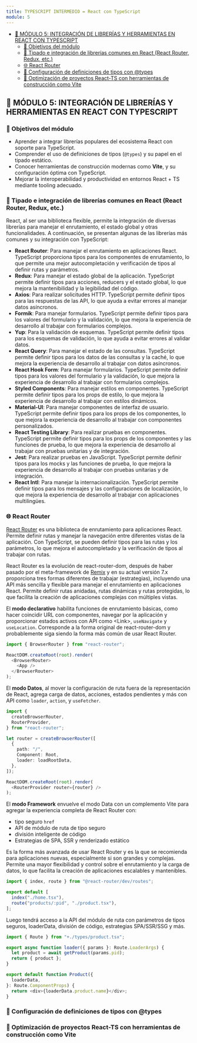 ```yaml
---
title: TYPESCRIPT INTERMEDIO = React con TypeScript
module: 5
---
```


- [🧩 MÓDULO 5: INTEGRACIÓN DE LIBRERÍAS Y HERRAMIENTAS EN REACT CON TYPESCRIPT](#-módulo-5-integración-de-librerías-y-herramientas-en-react-con-typescript)
  - [🎯 Objetivos del módulo](#-objetivos-del-módulo)
  - [📘 Tipado e integración de librerías comunes en React (React Router, Redux, etc.)](#-tipado-e-integración-de-librerías-comunes-en-react-react-router-redux-etc)
  - [🌐 React Router](#-react-router)
  - [📘 Configuración de definiciones de tipos con @types](#-configuración-de-definiciones-de-tipos-con-types)
  - [📘 Optimización de proyectos React-TS con herramientas de construcción como Vite](#-optimización-de-proyectos-react-ts-con-herramientas-de-construcción-como-vite)

## 🧩 MÓDULO 5: INTEGRACIÓN DE LIBRERÍAS Y HERRAMIENTAS EN REACT CON TYPESCRIPT

### 🎯 Objetivos del módulo

- Aprender a integrar librerías populares del ecosistema React con soporte para TypeScript.
- Comprender el uso de definiciones de tipos (`@types`) y su papel en el tipado estático.
- Conocer herramientas de construcción modernas como **Vite**, y su configuración óptima con TypeScript.
- Mejorar la interoperabilidad y productividad en entornos React + TS mediante tooling adecuado.

### 📘 Tipado e integración de librerías comunes en React (React Router, Redux, etc.)

React, al ser una biblioteca flexible, permite la integración de diversas librerías para manejar el enrutamiento, el estado global y otras funcionalidades. A continuación, se presentan algunas de las librerías más comunes y su integración con TypeScript:

- **React Router**: Para manejar el enrutamiento en aplicaciones React. TypeScript proporciona tipos para los componentes de enrutamiento, lo que permite una mejor autocompletación y verificación de tipos al definir rutas y parámetros.
- **Redux**: Para manejar el estado global de la aplicación. TypeScript permite definir tipos para acciones, reducers y el estado global, lo que mejora la mantenibilidad y la legibilidad del código.
- **Axios**: Para realizar solicitudes HTTP. TypeScript permite definir tipos para las respuestas de las API, lo que ayuda a evitar errores al manejar datos asíncronos.
- **Formik**: Para manejar formularios. TypeScript permite definir tipos para los valores del formulario y la validación, lo que mejora la experiencia de desarrollo al trabajar con formularios complejos.
- **Yup**: Para la validación de esquemas. TypeScript permite definir tipos para los esquemas de validación, lo que ayuda a evitar errores al validar datos.
- **React Query**: Para manejar el estado de las consultas. TypeScript permite definir tipos para los datos de las consultas y la caché, lo que mejora la experiencia de desarrollo al trabajar con datos asíncronos.
- **React Hook Form**: Para manejar formularios. TypeScript permite definir tipos para los valores del formulario y la validación, lo que mejora la experiencia de desarrollo al trabajar con formularios complejos.
- **Styled Components**: Para manejar estilos en componentes. TypeScript permite definir tipos para los props de estilo, lo que mejora la experiencia de desarrollo al trabajar con estilos dinámicos.
- **Material-UI**: Para manejar componentes de interfaz de usuario. TypeScript permite definir tipos para los props de los componentes, lo que mejora la experiencia de desarrollo al trabajar con componentes personalizados.
- **React Testing Library**: Para realizar pruebas en componentes. TypeScript permite definir tipos para los props de los componentes y las funciones de prueba, lo que mejora la experiencia de desarrollo al trabajar con pruebas unitarias y de integración.
- **Jest**: Para realizar pruebas en JavaScript. TypeScript permite definir tipos para los mocks y las funciones de prueba, lo que mejora la experiencia de desarrollo al trabajar con pruebas unitarias y de integración.
- **React Intl**: Para manejar la internacionalización. TypeScript permite definir tipos para los mensajes y las configuraciones de localización, lo que mejora la experiencia de desarrollo al trabajar con aplicaciones multilingües.

### 🌐 React Router

[React Router](https://reactrouter.com/home) es una biblioteca de enrutamiento para aplicaciones React. Permite definir rutas y manejar la navegación entre diferentes vistas de la aplicación. Con TypeScript, se pueden definir tipos para las rutas y los parámetros, lo que mejora el autocompletado y la verificación de tipos al trabajar con rutas.

React Router es la evolución de react-router-dom, después de haber pasado por el meta-framework de [Remix](https://remix.run/) y en su actual versión 7.x proporciona tres formas diferentes de trabajar (estrategias), incluyendo una API más sencilla y flexible para manejar el enrutamiento en aplicaciones React. Permite definir rutas anidadas, rutas dinámicas y rutas protegidas, lo que facilita la creación de aplicaciones complejas con múltiples vistas.

El **modo declarativo** habilita funciones de enrutamiento básicas, como hacer coincidir URL con componentes, navegar por la aplicación y proporcionar estados activos con API como \<Link>, `useNavigate` y `useLocation`. Corresponde a la forma original de react-router-dom y probablemente siga siendo la forma más común de usar React Router.

```ts
import { BrowserRouter } from "react-router";

ReactDOM.createRoot(root).render(
  <BrowserRouter>
    <App />
  </BrowserRouter>
);
```

El **modo Datos**, al mover la configuración de ruta fuera de la representación de React, agrega carga de datos, acciones, estados pendientes y más con API como `loader`, `action`, y `useFetcher`.

```ts
import {
  createBrowserRouter,
  RouterProvider,
} from "react-router";

let router = createBrowserRouter([
  {
    path: "/",
    Component: Root,
    loader: loadRootData,
  },
]);

ReactDOM.createRoot(root).render(
  <RouterProvider router={router} />
);
```

El **modo Framework** envuelve el modo Data con un complemento Vite para agregar la experiencia completa de React Router con:

- tipo seguro `href`
- API de módulo de ruta de tipo seguro
- división inteligente de código
- Estrategias de SPA, SSR y renderizado estático

Es la forma más avanzada de usar React Router y es la que se recomienda para aplicaciones nuevas, especialmente si son grandes y complejas. Permite una mayor flexibilidad y control sobre el enrutamiento y la carga de datos, lo que facilita la creación de aplicaciones escalables y mantenibles.

```ts
import { index, route } from "@react-router/dev/routes";

export default [
  index("./home.tsx"),
  route("products/:pid", "./product.tsx"),
];
```

Luego tendrá acceso a la API del módulo de ruta con parámetros de tipos seguros, loaderData, división de código, estrategias SPA/SSR/SSG y más.

```ts
import { Route } from "+./types/product.tsx";

export async function loader({ params }: Route.LoaderArgs) {
  let product = await getProduct(params.pid);
  return { product };
}

export default function Product({
  loaderData,
}: Route.ComponentProps) {
  return <div>{loaderData.product.name}</div>;
}
```


### 📘 Configuración de definiciones de tipos con @types

### 📘 Optimización de proyectos React-TS con herramientas de construcción como Vite
